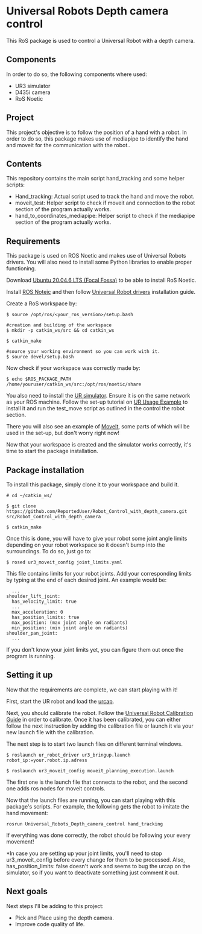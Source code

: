 # Universal Robots Depth camera control

This RoS package is used to control a Universal Robot with a depth camera.

## Components

In order to do so, the following components where used:

- UR3 simulator
- D435i camera
- RoS Noetic

## Project

This project's objective is to follow the position of a hand with a robot.
In order to do so, this package makes use of mediapipe to identify the hand and moveit for the communication with the robot..

## Contents
This repository contains the main script hand_tracking and some helper scripts:
- Hand_tracking: Actual script used to track the hand and move the robot.
- moveit_test: Helper script to check if moveit and connection to the robot section of the program actually works.
- hand_to_coordinates_mediapipe: Helper script to check if the mediapipe section of the program actually works.

## Requirements

This package is used on ROS Noetic and makes use of Universal Robots drivers. You will also need to install some Python libraries to enable proper functioning.

Download [Ubuntu 20.04.6 LTS (Focal Fossa)](https://releases.ubuntu.com/focal/) to be able to install RoS Noetic.

Install [ROS Noteic](http://wiki.ros.org/noetic/Installation/Ubuntu) and then follow [Universal Robot drivers](https://github.com/UniversalRobots/Universal_Robots_ROS_Driver/tree/master) installation guide.

Create a RoS workspace by:
```
$ source /opt/ros/<your_ros_version>/setup.bash

#creation and building of the workspace
$ mkdir -p catkin_ws/src && cd catkin_ws

$ catkin_make

#source your working environment so you can work with it.
$ source devel/setup.bash
```

Now check if your workspace was correctly made by:
```
$ echo $ROS_PACKAGE_PATH
/home/youruser/catkin_ws/src:/opt/ros/noetic/share
```

You also need to install the [UR simulator](https://www.universal-robots.com/download/?filters[]=98759&query=). Ensure it is on the same network as your ROS machine. Follow the set-up tutorial on [UR Usage Example](https://github.com/UniversalRobots/Universal_Robots_ROS_Driver/blob/master/ur_robot_driver/doc/usage_example.md) to install it and run the test_move script as outlined in the control the robot section.

There you will also see an example of [MoveIt](https://moveit.ros.org/), some parts of which will be used in the set-up, but don't worry right now!

Now that your workspace is created and the simulator works correctly, it's time to start the package installation.

## Package installation

To install this package, simply clone it to your workspace and build it.

```
# cd ~/catkin_ws/

$ git clone https://github.com/ReportedUser/Robot_Control_with_depth_camera.git src/Robot_Control_with_depth_camera

$ catkin_make

```

Once this is done, you will have to give your robot some joint angle limits depending on your robot workspace so it doesn't bump into the surroundings.
To do so, just go to:
```
$ rosed ur3_moveit_config joint_limits.yaml
```
This file contains limits for your robot joints. Add your corresponding limits by typing at the end of each desired joint. An example would be:
```
  ... 
shoulder_lift_joint:
  has_velocity_limit: true
  ...
  max_acceleration: 0
  has_position_limits: true
  max_position: (max joint angle on radiants)
  min_position: (min joint angle on radiants)
shoulder_pan_joint:
  ...
```

If you don't know your joint limits yet, you can figure them out once the program is running.


## Setting it up

Now that the requirements are complete, we can start playing with it!

First, start the UR robot and load the [urcap](https://github.com/UniversalRobots/Universal_Robots_ExternalControl_URCap/releases).

Next, you should calibrate the robot. Follow the [Universal Robot Calibration Guide](https://github.com/UniversalRobots/Universal_Robots_ROS_Driver/blob/master/ur_calibration/README.md) in order to calibrate.
Once it has been calibrated, you can either follow the next instruction by adding the calibration file or launch it via your new launch file with the calibration.

The next step is to start two launch files on different terminal windows.
```
$ roslaunch ur_robot_driver ur3_bringup.launch robot_ip:=your.robot.ip.adress
```
```
$ roslaunch ur3_moveit_config moveit_planning_execution.launch
```
The first one is the launch file that connects to the robot, and the second one adds ros nodes for moveit controls.

Now that the launch files are running, you can start playing with this package's scripts. For example, the following gets the robot to imitate the hand movement:

```
rosrun Universal_Robots_Depth_camera_control hand_tracking
```

If everything was done correctly, the robot should be following your every movement!

*In case you are setting up your joint limits, you'll need to stop ur3_moveit_config before every change for them to be processed. Also, has_position_limits: false doesn't work and seems to bug the urcap on the simulator, so if you want to deactivate something just comment it out.


## Next goals

Next steps I'll be adding to this project:

- Pick and Place using the depth camera.
- Improve code quality of life.
